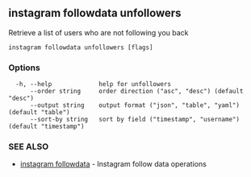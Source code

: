 ## instagram followdata unfollowers

Retrieve a list of users who are not following you back

```
instagram followdata unfollowers [flags]
```

### Options

```
  -h, --help             help for unfollowers
      --order string     order direction ("asc", "desc") (default "desc")
      --output string    output format ("json", "table", "yaml") (default "table")
      --sort-by string   sort by field ("timestamp", "username") (default "timestamp")
```

### SEE ALSO

* [instagram followdata](instagram_followdata.md)	 - Instagram follow data operations

